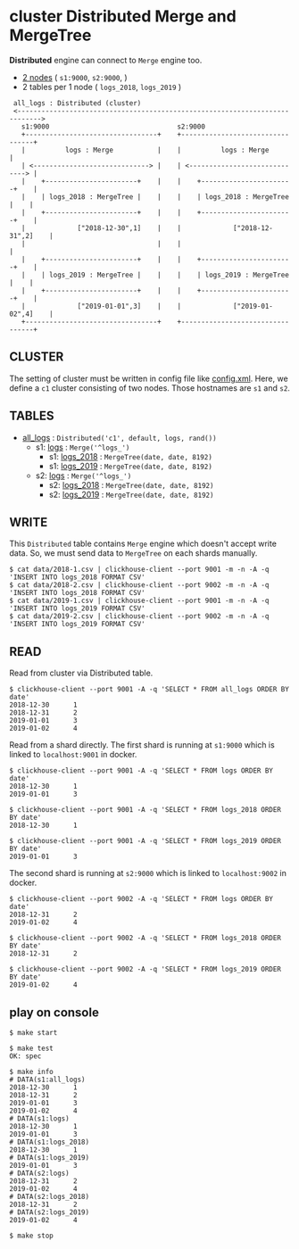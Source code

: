 # cluster Distributed Merge and MergeTree

**Distributed** engine can connect to `Merge` engine too.

- [2 nodes](./docker-compose.yml) ( `s1:9000`, `s2:9000`, )
- 2 tables per 1 node ( `logs_2018`, `logs_2019` )

<!---
https://textik.com/#a84780caf2f6ec42
-->

```text
 all_logs : Distributed (cluster)
 <---------------------------------------------------------------------------->
   s1:9000                                s2:9000                              
   +---------------------------------+    +---------------------------------+  
   |          logs : Merge           |    |          logs : Merge           |  
   | <-----------------------------> |    | <-----------------------------> |  
   |    +-----------------------+    |    |    +-----------------------+    |  
   |    | logs_2018 : MergeTree |    |    |    | logs_2018 : MergeTree |    |  
   |    +-----------------------+    |    |    +-----------------------+    |  
   |             ["2018-12-30",1]    |    |             ["2018-12-31",2]    |  
   |                                 |    |                                 |  
   |    +-----------------------+    |    |    +-----------------------+    |  
   |    | logs_2019 : MergeTree |    |    |    | logs_2019 : MergeTree |    |  
   |    +-----------------------+    |    |    +-----------------------+    |  
   |             ["2019-01-01",3]    |    |             ["2019-01-02",4]    |  
   +---------------------------------+    +---------------------------------+  
```

## CLUSTER

The setting of cluster must be written in config file like [config.xml](./config.xml).
Here, we define a `c1` cluster consisting of two nodes.
Those hostnames are `s1` and `s2`.

## TABLES

- [all_logs](./meta/all_logs.sql) : `Distributed('c1', default, logs, rand())`
  - s1: [logs](./meta/logs.sql) : `Merge('^logs_')`
    - s1: [logs_2018](./meta/logs_2018.sql) : `MergeTree(date, date, 8192)`
    - s1: [logs_2019](./meta/logs_2019.sql) : `MergeTree(date, date, 8192)`
  - s2: [logs](./meta/logs.sql) : `Merge('^logs_')`
    - s2: [logs_2018](./meta/logs_2018.sql) : `MergeTree(date, date, 8192)`
    - s2: [logs_2019](./meta/logs_2019.sql) : `MergeTree(date, date, 8192)`

## WRITE

This `Distributed` table contains `Merge` engine which doesn't accept write data.
So, we must send data to `MergeTree` on each shards manually.

```console
$ cat data/2018-1.csv | clickhouse-client --port 9001 -m -n -A -q 'INSERT INTO logs_2018 FORMAT CSV'
$ cat data/2018-2.csv | clickhouse-client --port 9002 -m -n -A -q 'INSERT INTO logs_2018 FORMAT CSV'
$ cat data/2019-1.csv | clickhouse-client --port 9001 -m -n -A -q 'INSERT INTO logs_2019 FORMAT CSV'
$ cat data/2019-2.csv | clickhouse-client --port 9002 -m -n -A -q 'INSERT INTO logs_2019 FORMAT CSV'
```

## READ

Read from cluster via Distributed table.

```console
$ clickhouse-client --port 9001 -A -q 'SELECT * FROM all_logs ORDER BY date'
2018-12-30      1
2018-12-31      2
2019-01-01      3
2019-01-02      4
```

Read from a shard directly.
The first shard is running at `s1:9000` which is linked to `localhost:9001` in docker.

```console
$ clickhouse-client --port 9001 -A -q 'SELECT * FROM logs ORDER BY date'
2018-12-30      1
2019-01-01      3

$ clickhouse-client --port 9001 -A -q 'SELECT * FROM logs_2018 ORDER BY date'
2018-12-30      1

$ clickhouse-client --port 9001 -A -q 'SELECT * FROM logs_2019 ORDER BY date'
2019-01-01      3
```

The second shard is running at `s2:9000` which is linked to `localhost:9002` in docker.

```console
$ clickhouse-client --port 9002 -A -q 'SELECT * FROM logs ORDER BY date'
2018-12-31      2
2019-01-02      4

$ clickhouse-client --port 9002 -A -q 'SELECT * FROM logs_2018 ORDER BY date'
2018-12-31      2

$ clickhouse-client --port 9002 -A -q 'SELECT * FROM logs_2019 ORDER BY date'
2019-01-02      4
```

## play on console

```console
$ make start

$ make test
OK: spec

$ make info
# DATA(s1:all_logs)
2018-12-30      1
2018-12-31      2
2019-01-01      3
2019-01-02      4
# DATA(s1:logs)
2018-12-30      1
2019-01-01      3
# DATA(s1:logs_2018)
2018-12-30      1
# DATA(s1:logs_2019)
2019-01-01      3
# DATA(s2:logs)
2018-12-31      2
2019-01-02      4
# DATA(s2:logs_2018)
2018-12-31      2
# DATA(s2:logs_2019)
2019-01-02      4

$ make stop
```

